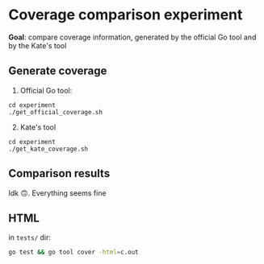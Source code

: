 # Coverage comparison experiment

**Goal**: compare coverage information, generated by the official Go tool and by the Kate's tool

## Generate coverage

1. Official Go tool:

```
cd experiment
./get_official_coverage.sh
```

2. Kate's tool

```
cd experiment
./get_kate_coverage.sh
```

## Comparison results

Idk 🙃. Everything seems fine

## HTML

in `tests/` dir:

```sh
go test && go tool cover -html=c.out
```
